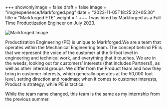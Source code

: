 +++
showonlyimage = false
draft = false
image = "img/experience/Markforged.png"
date = "2023-11-05T18:25:22+05:30"
title = "Markforged FTE"
weight = 1
+++
I was hired by Markforged as a Full Time Productization Engineer on July 2023. 
<!--more-->
![Markforged  Image][1]

Productization Engineering (PE) is unique to Markforged.We are a team that operates within the Mechanical Engineering team. The concept behind PE is that we represent the voice of the customer at the 5-foot level in engineering and technical work, and everything that it touches. We are in the weeds, looking out for customers’ interests (that includes Partners!), as well as other internal groups. We differ from the Product team and how they bring in customer interests, which generally operates at the 50,000 foot level, setting direction and roadmap; when it comes to customer interests, Product is strategy, while PE is tactics.

While the team name changed, this team is the same as my internship from the previous summer. 

[1]: /img/Markforgedjump.jpg